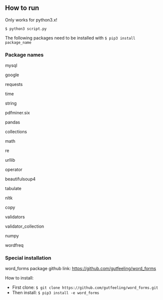 ## How to run
Only works for python3.x!

`$ python3 script.py`

The following packages need to be installed  with `$ pip3 install package_name`

### Package names
mysql

google

requests

time

string

pdfminer.six

pandas

collections

math

re

urllib

operator

beautifulsoup4

tabulate

nltk

copy

validators

validator_collection

numpy

wordfreq

### Special installation
word_forms package
github link: https://github.com/gutfeeling/word_forms

How to install:
- First clone:
`$ git clone https://github.com/gutfeeling/word_forms.git`
- Then install:
`$ pip3 install -e word_forms`
